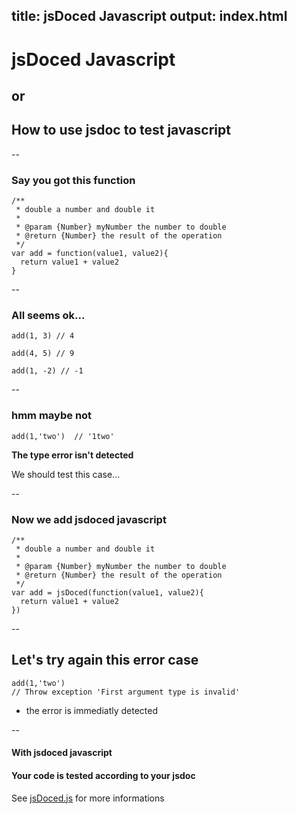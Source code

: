 title: jsDoced Javascript
output: index.html
--

# jsDoced Javascript
## or
## How to use jsdoc to test javascript

--

### Say you got this function

```
/**
 * double a number and double it
 * 
 * @param {Number} myNumber the number to double
 * @return {Number} the result of the operation
 */
var add = function(value1, value2){
  return value1 + value2
}
```

--

### All seems ok...

```
add(1, 3) // 4 
```

```
add(4, 5) // 9 
```

```
add(1, -2) // -1 
```

--

### hmm maybe not

```
add(1,'two')  // '1two'
```

**The type error isn't detected**

We should test this case...

--

### Now we add jsdoced javascript

```
/**
 * double a number and double it
 * 
 * @param {Number} myNumber the number to double
 * @return {Number} the result of the operation
 */
var add = jsDoced(function(value1, value2){
  return value1 + value2
})
```

--

## Let's try again this error case

```
add(1,'two')
// Throw exception 'First argument type is invalid'
```

* the error is immediatly detected

--

#### With jsdoced javascript

#### Your code is tested according to your jsdoc

See [jsDoced.js](https://github.com/jeromeetienne/better.js/blob/master/examples/jsdoced.js) for more informations


